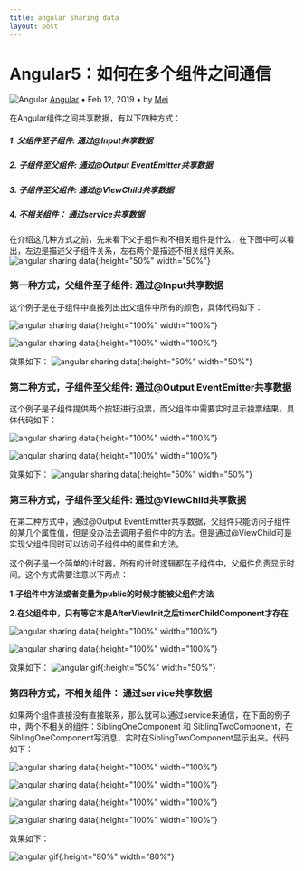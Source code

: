 ```yaml
---
title: angular sharing data
layout: post
---
```


# Angular5：如何在多个组件之间通信

<div class="title-meta">
    <span><img class="title-category-img" src="../../../assets/images/categories/angular.svg" alt="Angular"></span>
    <span><a class="github-link" href="/2018/09/19/angular.html">Angular</a></span>
    <span class="title-bullet">•</span>
    <span>Feb 12, 2019</span>
    <span class="title-bullet">•</span>
    <span>by <a class="github-link" href="http://github.com/limeii" title="http://github.com/limeii">Mei</a></span>
</div>

在Angular组件之间共享数据，有以下四种方式：

##### 1. 父组件至子组件: 通过@Input共享数据

##### 2. 子组件至父组件: 通过@Output EventEmitter共享数据

##### 3. 子组件至父组件: 通过@ViewChild共享数据

##### 4. 不相关组件： 通过service共享数据


在介绍这几种方式之前，先来看下父子组件和不相关组件是什么，在下图中可以看出，左边是描述父子组件关系，左右两个是描述不相关组件关系。
![angular sharing data]( https://limeii.github.io/assets/images/posts/angular/angular-sharingdata.png){:height="50%" width="50%"}


### 第一种方式，父组件至子组件: 通过@Input共享数据
这个例子是在子组件中直接列出出父组件中所有的颜色，具体代码如下：

![angular sharing data]( https://limeii.github.io/assets/images/posts/angular/angular-sharing-data1.png){:height="100%" width="100%"}

![angular sharing data]( https://limeii.github.io/assets/images/posts/angular/angular-sharing-data2.png){:height="100%" width="100%"}

效果如下：
![angular sharing data]( https://limeii.github.io/assets/images/posts/angular/angular-sharing-data7.png){:height="50%" width="50%"}

### 第二种方式，子组件至父组件: 通过@Output EventEmitter共享数据
这个例子是子组件提供两个按钮进行投票，而父组件中需要实时显示投票结果，具体代码如下：

![angular sharing data]( https://limeii.github.io/assets/images/posts/angular/angular-sharing-data3.png){:height="100%" width="100%"}

![angular sharing data]( https://limeii.github.io/assets/images/posts/angular/angular-sharing-data4.png){:height="100%" width="100%"}

效果如下：
![angular sharing data]( https://limeii.github.io/assets/images/posts/angular/angular-sharing-data8.png){:height="50%" width="50%"}

### 第三种方式，子组件至父组件: 通过@ViewChild共享数据

在第二种方式中，通过@Output EventEmitter共享数据，父组件只能访问子组件的某几个属性值，但是没办法去调用子组件中的方法。但是通过@ViewChild可是实现父组件同时可以访问子组件中的属性和方法。


这个例子是一个简单的计时器，所有的计时逻辑都在子组件中，父组件负责显示时间。这个方式需要注意以下两点：


**1.子组件中方法或者变量为public的时候才能被父组件方法**


**2.在父组件中，只有等它本是AfterViewInit之后timerChildComponent才存在**

![angular sharing data]( https://limeii.github.io/assets/images/posts/angular/angular-sharing-data5.png){:height="100%" width="100%"}

![angular sharing data]( https://limeii.github.io/assets/images/posts/angular/angular-sharing-data6.png){:height="100%" width="100%"}

效果如下：
![angular gif]( https://limeii.github.io/assets/images/posts/angular/angular-sharing-data9.gif){:height="50%" width="50%"}


### 第四种方式，不相关组件： 通过service共享数据

如果两个组件直接没有直接联系，那么就可以通过service来通信，在下面的例子中，两个不相关的组件：SiblingOneComponent 和 SiblingTwoComponent，在SiblingOneComponent写消息，实时在SiblingTwoComponent显示出来。代码如下：

![angular sharing data]( https://limeii.github.io/assets/images/posts/angular/angular-sharing-data10.png){:height="100%" width="100%"}

![angular sharing data]( https://limeii.github.io/assets/images/posts/angular/angular-sharing-data11.png){:height="100%" width="100%"}

![angular sharing data]( https://limeii.github.io/assets/images/posts/angular/angular-sharing-data12.png){:height="100%" width="100%"}

![angular sharing data]( https://limeii.github.io/assets/images/posts/angular/angular-sharing-data13.png){:height="100%" width="100%"}

效果如下：

![angular gif]( https://limeii.github.io/assets/images/posts/angular/angular-sharing-data14.gif){:height="80%" width="80%"}
